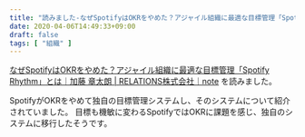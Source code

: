 ```yaml
---
title: "読みました-なぜSpotifyはOKRをやめた？アジャイル組織に最適な目標管理「Spotify Rhythm」とは"
date: 2020-04-06T14:49:33+09:00
draft: false
tags: [ "組織" ]
---
```


[なぜSpotifyはOKRをやめた？アジャイル組織に最適な目標管理「Spotify Rhythm」とは｜加藤 章太朗 | RELATIONS株式会社｜note](https://note.com/katoshow/n/n3519f7275571) を読みました。

SpotifyがOKRをやめて独自の目標管理システムし、そのシステムについて紹介されていました。
目標も機敏に変わるSpotifyではOKRに課題を感じ、独自のシステムに移行したそうです。
